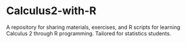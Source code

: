 # Calculus2-with-R
 A repository for sharing materials, exercises, and R scripts for learning Calculus 2 through R programming. Tailored for statistics students.
